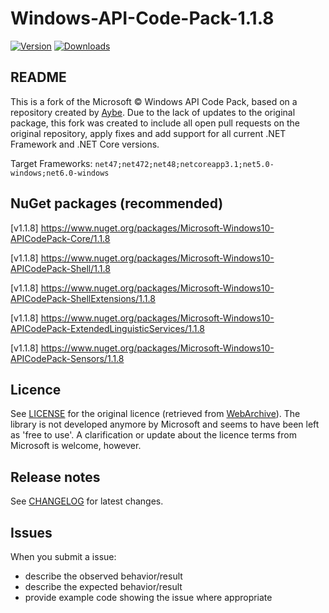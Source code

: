 # Windows-API-Code-Pack-1.1.8

[![Version](https://img.shields.io/nuget/v/Microsoft-Windows10-APICodePack-Core.svg?style=flat-square)](https://www.nuget.org/packages/Microsoft-Windows10-APICodePack-Core) [![Downloads](https://img.shields.io/nuget/dt/Microsoft-Windows10-APICodePack-Core.svg?style=flat-square)]([https://www.nuget.org/packages/Microsoft-Windows10-APICodePack-Core](https://www.nuget.org/packages/Microsoft-Windows10-APICodePack-Core))

## README

This is a fork of the Microsoft © Windows API Code Pack, based on a repository created by [Aybe](https://github.com/aybe/Windows-API-Code-Pack-1.1). Due to the lack of updates to the original package, this fork was created to include all open pull requests on the original repository, apply fixes and add support for all current .NET Framework and .NET Core versions.

Target Frameworks: ```net47;net472;net48;netcoreapp3.1;net5.0-windows;net6.0-windows```

## NuGet packages (recommended)

[v1.1.8] https://www.nuget.org/packages/Microsoft-Windows10-APICodePack-Core/1.1.8

[v1.1.8] https://www.nuget.org/packages/Microsoft-Windows10-APICodePack-Shell/1.1.8

[v1.1.8] https://www.nuget.org/packages/Microsoft-Windows10-APICodePack-ShellExtensions/1.1.8

[v1.1.8] https://www.nuget.org/packages/Microsoft-Windows10-APICodePack-ExtendedLinguisticServices/1.1.8

[v1.1.8] https://www.nuget.org/packages/Microsoft-Windows10-APICodePack-Sensors/1.1.8

## Licence

See [LICENSE](LICENSE) for the original licence (retrieved from [WebArchive](http://web.archive.org/web/20130717101016/http://archive.msdn.microsoft.com/WindowsAPICodePack/Project/License.aspx)). The library is not developed anymore by Microsoft and seems to have been left as 'free to use'. A clarification or update about the licence terms from Microsoft is welcome, however.
 
## Release notes

See [CHANGELOG](CHANGELOG.md) for latest changes.

## Issues

When you submit a issue:

 - describe the observed behavior/result
 - describe the expected behavior/result
 - provide example code showing the issue where appropriate
